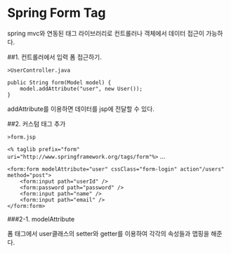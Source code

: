 # Spring Form Tag

spring mvc와 연동된 태그 라이브러리로 컨트롤러나 객체에서 데이터 접근이 가능하다.

##1. 컨트롤러에서 입력 폼 접근하기.

`>UserController.java`

    public String form(Model model) {
    	model.addAttribute("user", new User());
    }

addAttribute를 이용하면 데이터를 jsp에 전달할 수 있다. 

##2. 커스텀 태그 추가

`>form.jsp`

`<% taglib prefix="form" uri="http://www.springframework.org/tags/form"%>`
...

	<form:form modelAttribute="user" cssClass="form-login" action"/users" method="post">
		<form:input path="userId" />
		<form:password path="password" />
		<form:input path="name" />
		<form:input path="email" />
	</form:form>

###2-1. modelAttribute

폼 태그에서 user클래스의 setter와 getter를 이용하여 각각의 속성들과 맵핑을 해준다.

